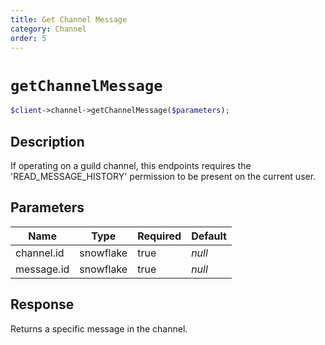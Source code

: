 ```yaml
---
title: Get Channel Message
category: Channel
order: 5
---
```


# `getChannelMessage`

```php
$client->channel->getChannelMessage($parameters);
```

## Description

If operating on a guild channel, this endpoints requires the &#039;READ_MESSAGE_HISTORY&#039; permission to be present on the current user.

## Parameters


Name | Type | Required | Default
--- | --- | --- | ---
channel.id | snowflake | true | *null*
message.id | snowflake | true | *null*

## Response

Returns a specific message in the channel.

